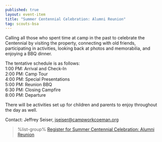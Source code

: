 ```yaml
---
published: true
layout: event-item
title: "Summer Centennial Celebration: Alumni Reunion"
tag: scouts-bsa
---
```


Calling all those who spent time at camp in the past to celebrate the Centennial by visiting the property, connecting with old friends, participating in activities, looking back at photos and memorabilia, and enjoying a BBQ dinner.

The tentative schedule is as follows:<br>
1:00 PM: Arrival and Check-In<br>
2:00 PM: Camp Tour<br>
4:00 PM: Special Presentations<br>
5:00 PM: Reunion BBQ<br>
6:30 PM: Closing Campfire<br>
8:00 PM: Departure

There will be activities set up for children and parents to enjoy throughout the day as well.

Contact: Jeffrey Seiser, [jseiser@campworkcoeman.org](mailto:jseiser@campworkcoeman.org)

> %list-group%
> <a href="https://scoutingevent.com/066-84430" class="list-group-item">Register for Summer Centennial Celebration: Alumni Reunion</a>

